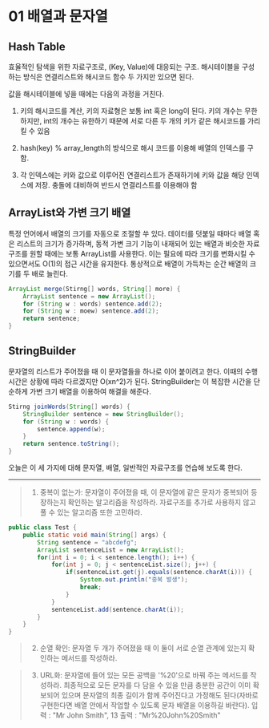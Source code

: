 # 01 배열과 문자열
## Hash Table
효율적인 탐색을 위한 자료구조로, (Key, Value)에 대응되는 구조.
해시테이블을 구성하는 방식은 연결리스트와 해시코드 함수 두 가지만 있으면 된다.

값을 해시테이블에 넣을 때에는 다음의 과정을 거친다.

1. 키의 해시코드를 계산, 키의 자료형은 보통 int 혹은 long이 된다. 키의 개수는 무한하지만, int의 개수는 유한하기 때문에 서로 다른 두 개의 키가 같은 해시코드를 가리킬 수 있음

2. hash(key) % array_length의 방식으로 해시 코드를 이용해 배열의 인덱스를 구함.

3. 각 인덱스에는 키와 값으로 이루어진 연결리스트가 존재하기에 키와 값을 해당 인덱스에 저장. 충돌에 대비하여 반드시 연결리스트를 이용해야 함

## ArrayList와 가변 크기 배열
특정 언어에서 배열의 크기를 자동으로 조절할 쑤 있다. 데이터를 덧붙일 때마다 배열 혹은 리스트의 크기가 증가하며, 동적 가변 크기 기능이 내재되어 있는 배열과 비슷한 자료구조를 원할 때에는 보통 ArrayList를 사용한다. 이는 필요에 따라 크기를 변화시킬 수 있으면서도 O(1)의 접근 시간을 유지한다. 통상적으로 배열이 가득차는 순간 배열의 크기를 두 배로 늘린다.
```java
ArrayList merge(Stirng[] words, String[] more) {
    ArrayList sentence = new ArrayList();
    for (String w : words) sentence.add(2);
    for (String w : moew) sentence.add(2);
    return sentence;
}
```
## StringBuilder
문자열의 리스트가 주어졌을 때 이 문자열들을 하나로 이어 붙이려고 한다. 이때의 수행 시간은 상황에 따라 다르겠지만 O(xn^2)가 된다. StringBuilder는 이 복잡한 시간을 단순하게 가변 크기 배열을 이용하여 해결을 해준다.
```java
Stirng joinWords(String[] words) {
    StringBuilder sentence = new StringBuilder();
    for (String w : words) {
        sentence.append(w);
    }
    return sentence.toString();
}
```

오늘은 이 세 가지에 대해 문자열, 배열, 일반적인 자료구조를 연습해 보도록 한다.

---

> 1. 중복이 없는가: 문자열이 주어졌을 때, 이 문자열에 같은 문자가 중복되어 등장하는지 확인하는 알고리즘을 작성하라. 자료구조를 추가로 사용하지 않고 풀 수 있는 알고리즘 또한 고민하라.
```java
public class Test {
    public static void main(String[] args) {
        String sentence = "abcdefg";
        ArrayList sentenceList = new ArrayList();
        for(int i = 0; i < sentence.length(); i++) {
            for(int j = 0; j < sentenceList.size(); j++) {
                if(sentenceList.get(j).equals(sentence.charAt(i))) {
                    System.out.println("중복 발생");
                    break;
                }
            }
            sentenceList.add(sentence.charAt(i));
        }
    }
}
```

> 2. 순열 확인: 문자열 두 개가 주어졌을 때 이 둘이 서로 순열 관계에 있는지 확인하는 메서드를 작성하라.

> 3. URL화: 문자열에 들어 있는 모든 공백을 '%20'으로 바꿔 주는 메서드를 작성하라. 최종적으로 모든 문자를 다 담을 수 있을 만큼 충분한 공간이 이미 확보되어 있으며 문자열의 최종 길이가 함께 주어진다고 가정해도 된다(자바로 구현한다면 배열 안에서 작업할 수 있도록 문자 배열을 이용하길 바란다).
입력 : "Mr John Smith", 13
출력 : "Mr%20John%20Smith"


